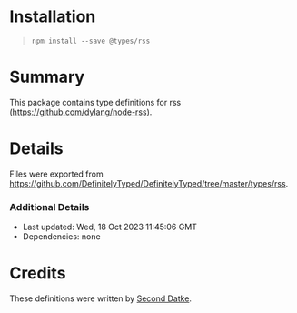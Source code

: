 # Installation
> `npm install --save @types/rss`

# Summary
This package contains type definitions for rss (https://github.com/dylang/node-rss).

# Details
Files were exported from https://github.com/DefinitelyTyped/DefinitelyTyped/tree/master/types/rss.

### Additional Details
 * Last updated: Wed, 18 Oct 2023 11:45:06 GMT
 * Dependencies: none

# Credits
These definitions were written by [Second Datke](https://github.com/secondwtq).

